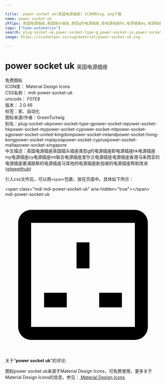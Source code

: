 ```yaml
---

title:  power socket uk(英国电源插座) ICON转svg、png下载
name: power-socket-uk
zhTips: 英国电源插座,英国插头插座,类型g的电源插座,即电源插座hk,电源插座my,电源插座cy,电源插座mt,联合电源插座,爱尔兰电源插座,电源插座香港,马来西亚的电源插座,塞浦路斯的电源插座,马耳他的电源插座,新加坡的电源插座
tags: ["home-automation"]
search: plug-socket-uk,power-socket-type-g,power-socket-ie,power-socket-hk,power-socket-my,power-socket-cy,power-socket-mt,power-socket-sg,power-socket-united-kingdom,power-socket-ireland,power-socket-hong-kong,power-socket-malaysia,power-socket-cyprus,power-socket-malta,power-socket-singapore
image: https://iconhelper.cn/svg/material/power-socket-uk.svg

---
```


# power socket uk  <small style="font-size: 60%;font-weight: 100">英国电源插座</small>


<div class="detail-page">
<p>
<span><span class="badge-success badge">免费图标</span> </span>
<br/>
<span>
ICON库：
<span class="badge-secondary badge">Material Design Icons</span> 
</span>
<br/>
<span>
CSS名称：
<span class="badge-secondary badge">mdi-power-socket-uk</span> 
</span>
<br/>
<span>
unicode：
<span class="badge-secondary badge">F07E8</span> 
<copy-btn content='F07E8' btn-title=""></copy-btn>
<copy-btn :content='String.fromCodePoint(parseInt("F07E8", 16))' btn-title="复制U"></copy-btn>
</span>
<br/>
<span>
版本：
<span class="badge-secondary badge">2.0.46</span> 
</span><br/><span>标签：<span class="badge-light badge"><router-link to="/tags/home-automation.html">家、自动化</router-link></span></span>
<br/>
<span>图标来源/作者：<span class="badge-light badge">GreenTurtwig</span></span> 
<br/>
<span>别名：<span class="badge-light badge">plug-socket-uk</span><span class="badge-light badge">power-socket-type-g</span><span class="badge-light badge">power-socket-ie</span><span class="badge-light badge">power-socket-hk</span><span class="badge-light badge">power-socket-my</span><span class="badge-light badge">power-socket-cy</span><span class="badge-light badge">power-socket-mt</span><span class="badge-light badge">power-socket-sg</span><span class="badge-light badge">power-socket-united-kingdom</span><span class="badge-light badge">power-socket-ireland</span><span class="badge-light badge">power-socket-hong-kong</span><span class="badge-light badge">power-socket-malaysia</span><span class="badge-light badge">power-socket-cyprus</span><span class="badge-light badge">power-socket-malta</span><span class="badge-light badge">power-socket-singapore</span></span><br/><span class="zh-detail">中文描述：<span class="badge-primary badge">英国电源插座</span><span class="badge-primary badge">英国插头插座</span><span class="badge-primary badge">类型g的电源插座</span><span class="badge-primary badge">即电源插座hk</span><span class="badge-primary badge">电源插座my</span><span class="badge-primary badge">电源插座cy</span><span class="badge-primary badge">电源插座mt</span><span class="badge-primary badge">联合电源插座</span><span class="badge-primary badge">爱尔兰电源插座</span><span class="badge-primary badge">电源插座香港</span><span class="badge-primary badge">马来西亚的电源插座</span><span class="badge-primary badge">塞浦路斯的电源插座</span><span class="badge-primary badge">马耳他的电源插座</span><span class="badge-primary badge">新加坡的电源插座</span><span class="help-link"><span>帮助改进</span>(<a href="https://gitee.com/liuwave/icon-helper/edit/master/json/material/power-socket-uk.json" target="_blank" rel="noopener noreferrer">gitee</a><a href="https://github.com/liuwave/icon-helper/edit/master/json/material/power-socket-uk.json" target="_blank" rel="noopener noreferrer">github</a></span>)</span><br/>
</p>
</div>
<div class="alert alert-dark">
  <i class="mdi mdi-power-socket-uk mdi-48px"></i>
  <i class="mdi mdi-power-socket-uk mdi-36px"></i>
  <i class="mdi mdi-power-socket-uk mdi-24px"></i>
  <i class="mdi mdi-power-socket-uk mdi-18px"></i>
</div>
<div>
  <p>引入css文件后，可以用<code>&lt;span&gt;</code>包裹，放在页面中。具体如下所示：    
  </p>
  <div class="alert alert-primary" style="font-size: 14px">
    &lt;span class="mdi mdi-power-socket-uk" aria-hidden="true"&gt;&lt;/span&gt;
    <copy-btn content='<span class="mdi mdi-power-socket-uk" aria-hidden="true"></span>'></copy-btn>
  </div>
  <div class="alert alert-secondary">
    <i class="mdi mdi-power-socket-uk"
    style="font-size: 24px"
    aria-hidden="true"></i> mdi-power-socket-uk
    <copy-btn content="mdi-power-socket-uk" btn-title="复制图标名称"></copy-btn>
  </div>
</div>
<div id="svg" class="svg-wrap">
<svg xmlns="http://www.w3.org/2000/svg" viewBox="0 0 24 24"><path d="M4 2A2 2 0 0 0 2 4V20A2 2 0 0 0 4 22H20A2 2 0 0 0 22 20V4A2 2 0 0 0 20 2H4M4 4H20V20H4V4M11 7V11H13V7H11M6 14.75V17H9.5V14.75H6M14.5 14.75V17H18V14.75H14.5Z" /></svg>
</div>
<detail full-name='mdi-power-socket-uk'></detail>
<div class="icon-detail__container">
<p>关于“<b>power socket uk</b>”的评论:</p>
</div>
<Vssue title="关于“power socket uk”的评论" />    
<div><p>图标power socket uk来源于Material Design Icons，可免费使用，更多关于 Material Design Icons的信息，参见：<a target="_blank" href="https://iconhelper.cn/material.html"> Material Design Icons</a>
</p></div>
